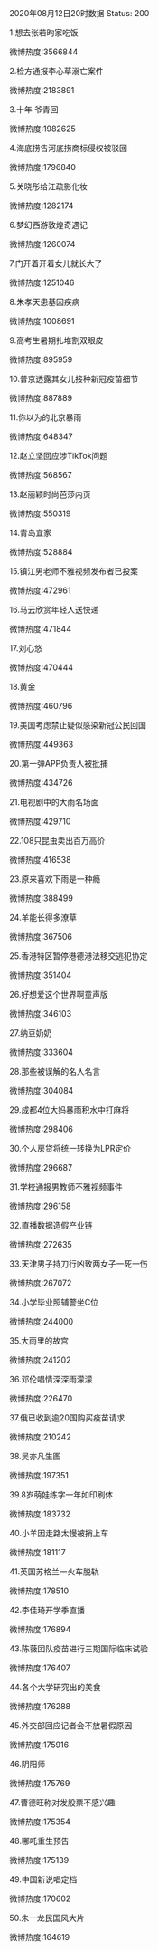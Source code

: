 2020年08月12日20时数据
Status: 200

1.想去张若昀家吃饭

微博热度:3566844

2.检方通报李心草溺亡案件

微博热度:2183891

3.十年 爷青回

微博热度:1982625

4.海底捞告河底捞商标侵权被驳回

微博热度:1796840

5.关晓彤给江疏影化妆

微博热度:1282174

6.梦幻西游敦煌奇遇记

微博热度:1260074

7.门开着开着女儿就长大了

微博热度:1251046

8.朱孝天患基因疾病

微博热度:1008691

9.高考生暑期扎堆割双眼皮

微博热度:895959

10.普京透露其女儿接种新冠疫苗细节

微博热度:887889

11.你以为的北京暴雨

微博热度:648347

12.赵立坚回应涉TikTok问题

微博热度:568567

13.赵丽颖时尚芭莎内页

微博热度:550319

14.青岛宜家

微博热度:528884

15.镇江男老师不雅视频发布者已投案

微博热度:472961

16.马云欣赏年轻人送快递

微博热度:471844

17.刘心悠

微博热度:470444

18.黄金

微博热度:460796

19.美国考虑禁止疑似感染新冠公民回国

微博热度:449363

20.第一弹APP负责人被批捕

微博热度:434726

21.电视剧中的大雨名场面

微博热度:429710

22.108只昆虫卖出百万高价

微博热度:416538

23.原来喜欢下雨是一种瘾

微博热度:388499

24.羊能长得多潦草

微博热度:367506

25.香港特区暂停港德港法移交逃犯协定

微博热度:351404

26.好想爱这个世界啊童声版

微博热度:346103

27.纳豆奶奶

微博热度:333604

28.那些被误解的名人名言

微博热度:304084

29.成都4位大妈暴雨积水中打麻将

微博热度:298406

30.个人房贷将统一转换为LPR定价

微博热度:296687

31.学校通报男教师不雅视频事件

微博热度:296158

32.直播数据造假产业链

微博热度:272635

33.天津男子持刀行凶致两女子一死一伤

微博热度:267072

34.小学毕业照辅警坐C位

微博热度:244000

35.大雨里的故宫

微博热度:241202

36.邓伦唱情深深雨濛濛

微博热度:226470

37.俄已收到逾20国购买疫苗请求

微博热度:210242

38.吴亦凡生图

微博热度:197351

39.8岁萌娃练字一年如印刷体

微博热度:183732

40.小羊因走路太慢被捎上车

微博热度:181117

41.英国苏格兰一火车脱轨

微博热度:178510

42.李佳琦开学季直播

微博热度:176894

43.陈薇团队疫苗进行三期国际临床试验

微博热度:176407

44.各个大学研究出的美食

微博热度:176288

45.外交部回应记者会不放暑假原因

微博热度:175916

46.阴阳师

微博热度:175769

47.曹德旺称对发股票不感兴趣

微博热度:175354

48.哪吒重生预告

微博热度:175139

49.中国新说唱定档

微博热度:170602

50.朱一龙民国风大片

微博热度:164619

